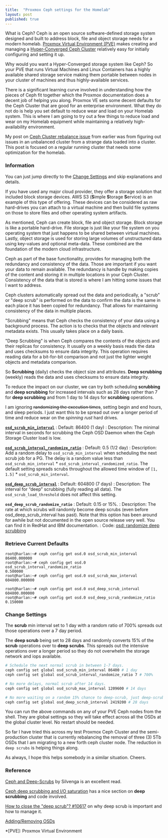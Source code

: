 ```yaml
---
title:  "Proxmox Ceph settings for the Homelab"
layout: post
published: true
---
```


What is Ceph? Ceph is an open source software-defined storage system designed and built to address block, file and object storage needs for a modern homelab. [Proxmox Virtual Environment (PVE)](https://pve.proxmox.com/) makes creating and managing a [Hyper-Converged Ceph Cluster](https://pve.proxmox.com/pve-docs/chapter-pveceph.html) relatively easy for initially configuring and setting it up.

Why would you want a Hyper-Converged storage system like Ceph? So your PVE that runs Virtual Machines and Linux Containers has a highly available shared storage service making them portable between nodes in your cluster of machines and thus highly-available services.

There is a significant learning curve involved in understanding how the pieces of Ceph fit together which the Proxmox documentation does a decent job of helping you along. Proxmox VE sets some decent defaults for the Ceph Cluster that are good for an enterprise environment. What they do not do is help you set default to reduce wear and load on your Homelab system. This is where I am going to try out a few things to reduce load and wear on my Homelab equipment while maintaining a relatively high-availability environment.

My post on [Ceph Cluster rebalance issue](/ceph-rebalance/) from earlier was from figuring out issues in an unbalanced cluster from a strange data loaded into a cluster. This post is focused on a regular running cluster that needs some optimization for the homelab.

<!-- excerpt-end -->

### Information

You can just jump directly to the [Change Settings](#change-settings) and skip explanations and details.

If you have used any major cloud provider, they offer a storage solution that included block storage devices. AWS S3 (**S**imple **S**torage **S**ervice) is an example of this type of offering. These devices can be considered as raw hard-drives you can attach to a virtual machine and then build file systems on those to store files and other operating system artifacts.

As mentioned, Ceph can create block, file and object storage. Block storage is like a portable hard-drive. File storage is just like your file system on you operating system that just happens to be shared between virtual machines. Lastly, object storage is used for storing large volumes of unstructured data using key-values and optional meta-data. These combined are the foundation of the modern cloud infrastructure.

Ceph as part of the base functionality, provides for managing both the redundancy and consistency of the data. Those are important if you want your data to remain available. The redundancy is handle by making copies of the content and storing it in multiple locations in your Ceph Cluster. Consistency of the data that is stored is where I am hitting some issues that I want to address.

Ceph clusters automatically spread out the data and periodically, a "scrub" or "deep scrub" is performed on the data to confirm the data is the same in each place it has been copied for redundancy. That allows for maintaining consistency of the data in multiple places.

"Scrubbing" means that Ceph checks the consistency of your data using a background process. The action is to checks that the objects and relevant metadata exists. This usually takes place on a daily basis.

"Deep Scrubbing" is when Ceph compares the contents of the objects and their replicas for consistency. It usually on a weekly basis reads the data and uses checksums to ensure data integrity. This operation requires reading data for a bit-for-bit comparison and not just the lighter weight objects and metadata comparison.

So **Scrubbing** (daily) checks the object size and attributes. **Deep scrubbing** (weekly) reads the data and uses checksums to ensure data integrity.

To reduce the impact on our cluster, we can try both scheduling **scrubbing** and **deep scrubbing** for increased intervals such as 28 days rather than 7 for **deep scrubbing** and from 1 day to 14 days for **scrubbing** operations.

I am ignoring ~~randomizing the execution times~~, setting begin and end hours, and sleep periods. I just want this to be spread out over a longer period of time and reduce wear on the *spinning rust* hard drives.

**[`osd_scrub_min_interval`](https://docs.ceph.com/en/reef/rados/configuration/osd-config-ref/#confval-osd_scrub_min_interval)**
: Default: 86400 (1 day)
: Description: The minimal interval in seconds for scrubbing the Ceph OSD Daemon when the Ceph Storage Cluster load is low.

**[`osd_scrub_interval_randomize_ratio`](https://docs.ceph.com/en/reef/rados/configuration/osd-config-ref/#confval-osd_scrub_interval_randomize_ratio)**
: Default: 0.5 (1/2 day)
: Description: Add a random delay to `osd_scrub_min_interval` when scheduling the next scrub job for a PG. The delay is a random value less than `osd_scrub_min_interval` \* `osd_scrub_interval_randomized_ratio`. The default setting spreads scrubs throughout the allowed time window of `[1, 1.5]` \* `osd_scrub_min_interval`.

**[`osd_deep_scrub_interval`](https://docs.ceph.com/en/reef/rados/configuration/osd-config-ref/#confval-osd_deep_scrub_interval)**
: Default: 604800 (7 days)
: Description: The interval for “deep” scrubbing (fully reading all data). The `osd_scrub_load_threshold` does not affect this setting.

**`osd_deep_scrub_randomize_ratio`**
: Default: 0.15 or 15%.
: Description: The rate at which scrubs will randomly become deep scrubs (even before osd_deep_scrub_interval has past).  Note that this option has been around for awhile but not documented in the open source release very well. You can find it in RedHat and IBM documentation.
: Code: [osd: randomize deep scrubbing](https://github.com/ceph/ceph/pull/6550/files#diff-dfb9ddca0a3ee32b266623e8fa489626R3247)

### Retrieve Current Defaults

``` shell
root@harlan:~# ceph config get osd.0 osd_scrub_min_interval
86400.000000
root@harlan:~# ceph config get osd.0 osd_scrub_interval_randomize_ratio
0.500000
root@harlan:~# ceph config get osd.0 osd_scrub_max_interval
604800.000000
```

``` shell
root@harlan:~# ceph config get osd.0 osd_deep_scrub_interval
604800.000000
root@harlan:~# ceph config get osd.0 osd_deep_scrub_randomize_ratio
0.150000
```

### Change Settings

The **scrub** min interval set to 1 day with a random ratio of 700% spreads out those operations over a 7 day period.

The **deep scrub** being set to 28 days and randomly converts 15% of the **scrub** operations over to **deep scrubs**. This spreads out the intensive operations over a longer period so they do not overwhelm the storage network and iops available.

``` bash
# Schedule the next normal scrub in between 1-7 days.
ceph config set global osd_scrub_min_interval 86400 # 1 day
ceph config set global osd_scrub_interval_randomize_ratio 7 # 700%

# No more delays, normal scrub after 14 days.
ceph config set global osd_scrub_max_interval 1209600 # 14 days

# No more waiting on a random 15% chance to deep-scrub, just deep-scrub.
ceph config set global osd_deep_scrub_interval 2419200 # 28 days 
```

You can run the above commands on any of your PVE Ceph nodes from the shell. They are global settings so they will take effect across all the OSDs at the global cluster level. No restart should be needed.

So far I have tried this across my test Proxmox Ceph Cluster and the semi-production cluster that is currently rebalancing the removal of three (3) 5Tb OSDs that I am migrating to a new forth ceph cluster node. The reduction in `deep scrubs` is helping things along.

As always, I hope this helps somebody in a similar situation. Cheers.

### Reference

[Ceph and Deep-Scrubs](https://silvenga.com/posts/ceph-and-deep-scrubs/) by Silvenga is an excellent read.

[Ceph deep scrubbing and I/O saturation](https://www.disk91.com/2020/technology/openstack/ceph-deep-scrubbing-and-i-o-saturation/) has a nice section on **deep scrubbing** and code involved.

[How to close the "deep scrub"? #10617](https://github.com/rook/rook/discussions/10617) on why deep scrub is important and how to manage it.

[Adding/Removing OSDs](https://docs.ceph.com/en/latest/rados/operations/add-or-rm-osds/)

*[PVE]: Proxmox Virtual Environment

